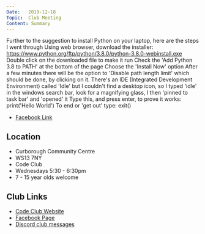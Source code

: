 ```yaml
---
Date:   2019-12-18
Topic:  Club Meeting
Content: Summary
---
```

Further to the suggestion to install Python on your laptop, here are the steps I went through
Using web browser, download the installer: https://www.python.org/ftp/python/3.8.0/python-3.8.0-webinstall.exe
Double click on the downloaded file to make it run
Check the 'Add Python 3.8 to PATH' at the bottom of the page
Choose the 'Install Now' option
After a few minutes there will be the option to 'Disable path length limit' which should be done, by clicking on it.
There's an IDE (Integrated Development Environment) called 'Idle' but I couldn't find a desktop icon, so I typed 'idle' in the windows search bar, look for a magnifying glass, I then 'pinned to task bar' and 'opened' it
Type this, and press enter, to prove it works:    print('Hello World')
To end or 'get out' type: exit()

* [Facebook Link](https://www.facebook.com/1481985248595237/posts/2445657738894645/)

## Location

* Curborough Community Centre
* WS13 7NY
* Code Club
* Wednesdays 5:30 - 6:30pm
* 7 - 15 year olds welcome

## Club Links

* [Code Club Website](https://lichfield-code-club.github.io/)
* [Facebook Page](https://www.facebook.com/LichfieldCoders)
* [Discord club messages](https://discord.gg/szz6xGK)
